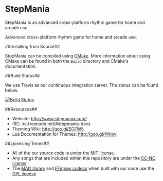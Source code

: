 StepMania
=========

StepMania is an advanced cross-platform rhythm game for home and arcade use.

Advanced cross-platform rhythm game for home and arcade use.

##Installing from Source##

StepMania can be compiled using [CMake](http://www.cmake.org/). More information about using CMake can be found in both the `Build` directory and CMake's documentation.

##Build Status##

We use Travis as our continuous integration server. The status can be found below.

[![Build Status](https://travis-ci.org/stepmania/stepmania.svg?branch=master)](https://travis-ci.org/stepmania/stepmania)

##Resources##

* Website: http://www.stepmania.com/
* IRC: irc.freenode.net/#stepmania-devs
* Theming Wiki: http://goo.gl/SO7W5
* Lua Documentation for Themes: http://goo.gl/XNiov

##Licensing Terms##

* All of the our source code is under the [MIT license](http://opensource.org/licenses/MIT).
* Any songs that are included within this repository are under the [<abbr title="Creative Commons Non-Commercial">CC-NC</abbr> license](https://creativecommons.org/).
* The [MAD library](http://www.underbit.com/products/mad/) and [FFmpeg codecs](https://www.ffmpeg.org/) when built with our code use the [GPL license](http://www.gnu.org).
